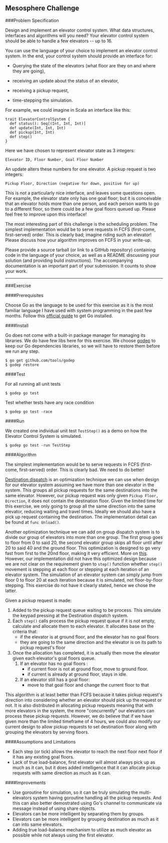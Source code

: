 Mesosphere Challenge
---

###Problem Specification

Design and implement an elevator control system. What data structures, interfaces and algorithms will you need? Your elevator control system should be able to handle a few elevators -- up to 16.

You can use the language of your choice to implement an elevator control system. In the end, your control system should provide an interface for:

* Querying the state of the elevators (what floor are they on and where they are going),

* receiving an update about the status of an elevator,

* receiving a pickup request,

* time-stepping the simulation.

For example, we could imagine in Scala an interface like this:

    trait ElevatorControlSystem {
      def status(): Seq[(Int, Int, Int)]
      def update(Int, Int, Int)
      def pickup(Int, Int)
      def step()
    }

Here we have chosen to represent elevator state as 3 integers:

    Elevator ID, Floor Number, Goal Floor Number

An update alters these numbers for one elevator. A pickup request is two integers:

    Pickup Floor, Direction (negative for down, positive for up)

This is not a particularly nice interface, and leaves some questions open. For example, the elevator state only has one goal floor; but it is conceivable that an elevator holds more than one person, and each person wants to go to a different floor, so there could be a few goal floors queued up. Please feel free to improve upon this interface!

The most interesting part of this challenge is the scheduling problem. The simplest implementation would be to serve requests in FCFS (first-come, first-served) order. This is clearly bad; imagine riding such an elevator! Please discuss how your algorithm improves on FCFS in your write-up.

Please provide a source tarball (or link to a GitHub repository) containing code in the language of your choice, as well as a README discussing your solution (and providing build instructions). The accompanying documentation is an important part of your submission. It counts to show your work.

----
###Exercise

####Prerequisites

Choose Go as the language to be used for this exercise as it is the most familiar language I have used with system programming in the past few months.  Follow this [official guide](https://golang.org/doc/install) to get Go installed.


####Install

Go does not come with a built-in package manager for managing its libraries.  We do have few libs here for this exercise.  We choose [godep](https://github.com/tools/godep) to keep our Go dependencies libraries, so we will have to restore them before we run any step.

    $ go get github.com/tools/godep
    $ godep restore

####Test

For all running all unit tests

    $ godep go test

Test whether tests have any race condition

    $ godep go test -race

####Run

We created one individual unit test `TestStep()` as a demo on how the Elevator Control System is simulated.

    $ godep go test -run TestStep

####Algorithm

The simplest implementation would be to serve requests in FCFS (first-come, first-served) order. This is clearly bad.  We need to do better!

[Destination dispatch](http://en.wikipedia.org/wiki/Destination_dispatch) is an optimization technique we can use when design for our elevator system assuming we have more than one elevator in the system.  This groups all pickup requests for the same destinations into the same elevator.  However, our pickup request was only given `Pickup Floor, Direction`, it does not contain the destination floor.   Given the limited time for this exercise, we only going to group all the same direction into the same elevator, reducing waiting and travel times.  Ideally we should also have a pick up request containing the destination.  The implementation detail can be found at `func Unload()`.

Another optimization technique we can add on group dispatch system is to divide our group of elevators into more than one group.  The first group goes to floor from 0 to said 20, the second elevator group skips all floor until after 20 to said 40 and the ground floor.   This optimization is designed to go very fast from first to the 20nd floor, making it very efficient. More on [this](http://www.tinyepiphany.com/2009/12/elevator-algorithms.html).  However, our implementation did not have this optimized design because we are not clear on the requirement given to `step()` function whether `step()` movement is stepping at each floor or stepping at each iteration of an elevator system.  The simulation of an elevator system can simply jump from floor 0 to floor 20 at each iteration because it is simulated, not floor-by-floor stepping.  This exercise do not have it clearly stated, hence we chose the latter.

Given a pickup request is made:

1. Added to the pickup request queue waiting to be process. This simulate the keypad pressing at the Destination dispatch system.
1. Each `step()` calls process the pickup request queue if it is not empty, calculate and allocate them to each elevator.  It allocates base on the criteria that:
    * if the elevator is at ground floor, and the elevator has no goal floors
    * they are going to the same direction and the elevator is on its path to pickup request's floor
1. Once the allocation has completed, it is actually then move the elevator given each elevator's goal floors queue.
    1. If an elevator has no goal floors :
        * if current floor is not at ground floor, move to ground floor.
        * if current is already at ground floor, stays in idle.
    1. If an elevator still has a goal floor:
        * move to that goal floor and change the current floor to that

This algorithm is at least better than FCFS because it takes pickup request's direction into considering whether an elevator should pick up the request or not.  It is also distributed in allocating pickup requests meaning that with more elevators in the system, the more "concurrently" our elevators can process these pickup requests. However, we do believe that if we have given more than the limited timeframe of 4 hours, we could also modify our current design to allow pickup requests to set destination floor along with grouping the elevators by serving floors.

####Assumptions and Limitations

* Each step (or tick) allows the elevator to reach the next floor next floor if it has any existing goal floors.
* Lack of true load-balance, first elevator will almost always pick up as much as it can, but it does added intelligence that it can allocate pickup requests with same direction as much as it can.

####Improvements

* Use goroutine for simulation, so it can be truly simulating the multi-elevators system having goroutine handling all the pickup requests.  And this can also better demostrated using Go's channel to communicate via message instead of using share objects.
* Elevators can be more intelligent by separating them by groups.
* Elevators can be more intelligent by grouping destination as much as it can into same elevators.
* Adding true load-balance mechanism to utilize as much elevator as possible while not always using the first elevator.
